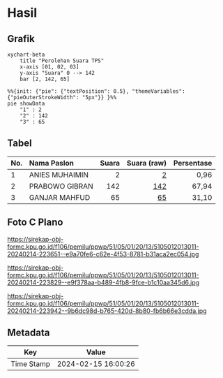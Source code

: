 # Hasil

## Grafik

```mermaid
xychart-beta
    title "Perolehan Suara TPS"
    x-axis [01, 02, 03]
    y-axis "Suara" 0 --> 142
    bar [2, 142, 65]
```

```mermaid
%%{init: {"pie": {"textPosition": 0.5}, "themeVariables": {"pieOuterStrokeWidth": "5px"}} }%%
pie showData
    "1" : 2
    "2" : 142
    "3" : 65
```

## Tabel

| No. | Nama Paslon    | Suara | Suara (raw) | Persentase |
|:--- |:-------------- | -----:| -----------:| ----------:|
| 1   | ANIES MUHAIMIN | 2     | [2][p-1]    | 0,96       |
| 2   | PRABOWO GIBRAN | 142   | [142][p-2]  | 67,94      |
| 3   | GANJAR MAHFUD  | 65    | [65][p-3]   | 31,10      |


[p-1]: https://github.com/gigit-pemilu/pemilu-2024-51-bali/blob/main/pilpres/hitung-suara/sub/51-bali/sub/05-klungkung/sub/01-nusa-penida/sub/2013-jungutbatu/sub/011-tps/sub/paslon-1.txt
[p-2]: https://github.com/gigit-pemilu/pemilu-2024-51-bali/blob/main/pilpres/hitung-suara/sub/51-bali/sub/05-klungkung/sub/01-nusa-penida/sub/2013-jungutbatu/sub/011-tps/sub/paslon-2.txt
[p-3]: https://github.com/gigit-pemilu/pemilu-2024-51-bali/blob/main/pilpres/hitung-suara/sub/51-bali/sub/05-klungkung/sub/01-nusa-penida/sub/2013-jungutbatu/sub/011-tps/sub/paslon-3.txt

## Foto C Plano

https://sirekap-obj-formc.kpu.go.id/f106/pemilu/ppwp/51/05/01/20/13/5105012013011-20240214-223651--e9a70fe6-c62e-4f53-8781-b31aca2ec054.jpg

https://sirekap-obj-formc.kpu.go.id/f106/pemilu/ppwp/51/05/01/20/13/5105012013011-20240214-223829--e9f378aa-b489-4fb8-9fce-b1c10aa345d6.jpg

https://sirekap-obj-formc.kpu.go.id/f106/pemilu/ppwp/51/05/01/20/13/5105012013011-20240214-223942--9b6dc98d-b765-420d-8b80-fb6b66e3cdda.jpg


## Metadata

| Key        | Value               |
| ---------- | ------------------- |
| Time Stamp | 2024-02-15 16:00:26 |



